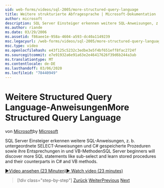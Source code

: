 ```yaml
---
uid: web-forms/videos/sql-2005/more-structured-query-language
title: Weitere strukturierte Abfragesprache | Microsoft-Dokumentation
author: microsoft
description: SQL Server Einsteiger erkennen weitere SQL-Anweisungen, z. b. untergeordnete SELECT-Anweisungen und C# gespeicherte Prozeduren sowie ihre Entsprechungen in und VB-Methoden
ms.author: riande
ms.date: 03/29/2006
ms.assetid: f86aee1e-958a-4604-a593-dc40a1149239
msc.legacyurl: /web-forms/videos/sql-2005/more-structured-query-language
msc.type: video
ms.openlocfilehash: e43f125c5232c3edbe3e5f4bf651eff8fac2724f
ms.sourcegitcommit: e7e91932a6e91a63e2e46417626f39d6b244a3ab
ms.translationtype: MT
ms.contentlocale: de-DE
ms.lasthandoff: 03/06/2020
ms.locfileid: "78440949"
---
```

# <a name="more-structured-query-language"></a><span data-ttu-id="f3ab6-103">Weitere Structured Query Language-Anweisungen</span><span class="sxs-lookup"><span data-stu-id="f3ab6-103">More Structured Query Language</span></span>

<span data-ttu-id="f3ab6-104">von [Microsoft](https://github.com/microsoft)</span><span class="sxs-lookup"><span data-stu-id="f3ab6-104">by [Microsoft](https://github.com/microsoft)</span></span>

<span data-ttu-id="f3ab6-105">SQL Server Einsteiger erkennen weitere SQL-Anweisungen, z. b. untergeordnete SELECT-Anweisungen und C# gespeicherte Prozeduren sowie ihre Entsprechungen in und VB-Methoden</span><span class="sxs-lookup"><span data-stu-id="f3ab6-105">SQL Server beginners will discover more SQL statements like sub-select and learn stored procedures and their counterparts in C# and VB methods.</span></span>

[<span data-ttu-id="f3ab6-106">&#9654;Video ansehen (23 Minuten)</span><span class="sxs-lookup"><span data-stu-id="f3ab6-106">&#9654; Watch video (23 minutes)</span></span>](https://channel9.msdn.com/Blogs/ASP-NET-Site-Videos/more-structured-query-language)

> [!div class="step-by-step"]
> <span data-ttu-id="f3ab6-107">[Zurück](manipulating-database-data.md)
> [Weiter](understanding-security-and-network-connectivity.md)</span><span class="sxs-lookup"><span data-stu-id="f3ab6-107">[Previous](manipulating-database-data.md)
[Next](understanding-security-and-network-connectivity.md)</span></span>
